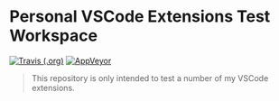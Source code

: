 # Personal VSCode Extensions Test Workspace


[![Travis (.org)](https://img.shields.io/travis/ivangabriele/vscode-extensions-test.svg?style=flat-square)](https://travis-ci.org/ivangabriele/vscode-extensions-test)
[![AppVeyor](https://img.shields.io/appveyor/ci/ivangabriele/vscode-extensions-test.svg?style=flat-square)](https://ci.appveyor.com/project/ivangabriele/vscode-extensions-test)


> This repository is only intended to test a number of my VSCode extensions.
